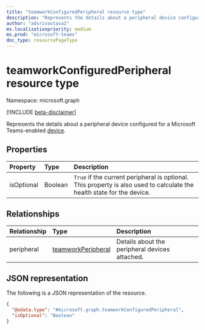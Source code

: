 ```yaml
---
title: "teamworkConfiguredPeripheral resource type"
description: "Represents the details about a peripheral device configured for a Microsoft Teams-enabled device."
author: "adsrivastava2"
ms.localizationpriority: medium
ms.prod: "microsoft-teams"
doc_type: resourcePageType
---
```


# teamworkConfiguredPeripheral resource type

Namespace: microsoft.graph

[!INCLUDE [beta-disclaimer](../../includes/beta-disclaimer.md)]

Represents the details about a peripheral device configured for a Microsoft Teams-enabled [device](../resources/teamworkdevice.md).

## Properties
|Property|Type|Description|
|:---|:---|:---|
|isOptional|Boolean|`True` if the current peripheral is optional. This property is also used to calculate the health state for the device.|

## Relationships
|Relationship|Type|Description|
|:---|:---|:---|
|peripheral|[teamworkPeripheral](../resources/teamworkperipheral.md)|Details about the peripheral devices attached.|

## JSON representation
The following is a JSON representation of the resource.
<!-- {
  "blockType": "resource",
  "@odata.type": "microsoft.graph.teamworkConfiguredPeripheral"
}
-->
``` json
{
  "@odata.type": "#microsoft.graph.teamworkConfiguredPeripheral",
  "isOptional": "Boolean"
}
```


